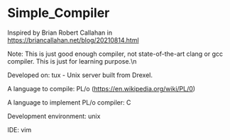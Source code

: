 # Simple_Compiler
Inspired by Brian Robert Callahan in https://briancallahan.net/blog/20210814.html

Note: This is just good enough compiler, not state-of-the-art clang or gcc compiler. This is just for learning purpose.\n

Developed on: tux - Unix server built from Drexel.

A language to compile: PL/o (https://en.wikipedia.org/wiki/PL/0)

A language to implement PL/o compiler: C

Development environment: unix

IDE: vim
